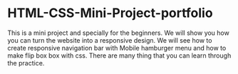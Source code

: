 # HTML-CSS-Mini-Project-portfolio


This is a mini project and specially for the beginners.
We will show you how you can turn the website into a  responsive design.
We will see how to create responsive navigation bar with Mobile hamburger menu and how to make flip box box with css.
There are many thing that you can learn through the practice.
